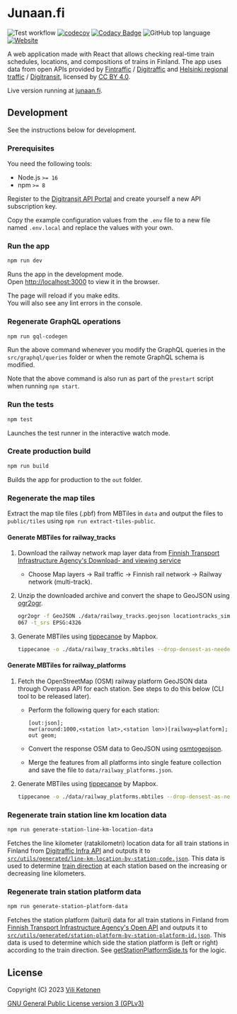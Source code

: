 # Junaan.fi

![Test workflow](https://github.com/viliket/live-trains-finland/actions/workflows/test.yml/badge.svg?branch=main)
[![codecov](https://codecov.io/gh/viliket/live-trains-finland/branch/main/graph/badge.svg?token=X4IG4JLOK9)](https://codecov.io/gh/viliket/live-trains-finland)
[![Codacy Badge](https://app.codacy.com/project/badge/Grade/464c726470b649b18f7b4fad710db235)](https://www.codacy.com/gh/viliket/live-trains-finland/dashboard?utm_source=github.com&utm_medium=referral&utm_content=viliket/live-trains-finland&utm_campaign=Badge_Grade)
![GitHub top language](https://img.shields.io/github/languages/top/viliket/live-trains-finland)
[![Website](https://img.shields.io/website?url=https%3A%2F%2Fjunaan.fi)](https://junaan.fi)

A web application made with React that allows checking real-time train
schedules, locations, and compositions of trains in Finland.
The app uses data from open APIs provided by
[Fintraffic](https://tmfg.fi/) /
[Digitraffic](https://www.digitraffic.fi/)
and [Helsinki regional traffic](https://hsl.fi/) /
[Digitransit](https://digitransit.fi/), licensed by
[CC BY 4.0](https://creativecommons.org/licenses/by/4.0/).

Live version running at [junaan.fi](https://junaan.fi).

## Development

See the instructions below for development.

### Prerequisites

You need the following tools:

- Node.js `>= 16`
- npm `>= 8`

Register to the [Digitransit API Portal](https://portal-api.digitransit.fi/)
and create yourself a new API subscription key.

Copy the example configuration values from the `.env` file to a new file named
`.env.local` and replace the values with your own.

### Run the app

```bash
npm run dev
```

Runs the app in the development mode.\
Open [http://localhost:3000](http://localhost:3000) to view it in the browser.

The page will reload if you make edits.\
You will also see any lint errors in the console.

### Regenerate GraphQL operations

```bash
npm run gql-codegen
```

Run the above command whenever you modify the GraphQL queries in the
`src/graphql/queries` folder or when the remote GraphQL schema is modified.

Note that the above command is also run as part of the `prestart` script when
running `npm start`.

### Run the tests

```bash
npm test
```

Launches the test runner in the interactive watch mode.

### Create production build

```bash
npm run build
```

Builds the app for production to the `out` folder.

### Regenerate the map tiles

Extract the map tile files (.pbf) from MBTiles in `data` and output the files
to `public/tiles` using `npm run extract-tiles-public`.

#### Generate MBTiles for railway_tracks

1. Download the railway network map layer data from
   [Finnish Transport Infrastructure Agency's Download- and viewing service](https://julkinen.vayla.fi/oskari/?lang=en)

   - Choose Map layers -> Rail traffic -> Finnish rail network
     -> Railway network (multi-track).

2. Unzip the downloaded archive and convert the shape to GeoJSON using
   [ogr2ogr](https://gdal.org/programs/ogr2ogr.html).

   ```bash
   ogr2ogr -f GeoJSON ./data/railway_tracks.geojson locationtracks_simplifiedLine.shp -s_srs EPSG:3
   067 -t_srs EPSG:4326
   ```

3. Generate MBTiles using [tippecanoe](https://github.com/mapbox/tippecanoe)
   by Mapbox.

   ```bash
   tippecanoe -o ./data/railway_tracks.mbtiles --drop-densest-as-needed ./data/railway_tracks.geojson --no-tile-compression --maximum-zoom=14
   ```

#### Generate MBTiles for railway_platforms

1. Fetch the OpenStreetMap (OSM) railway platform GeoJSON data through Overpass
   API for each station. See steps to do this below (CLI tool to be released later).

   - Perform the following query for each station:

     ```overpassql
     [out:json];
     nwr(around:1000,<station lat>,<station lon>)[railway=platform];
     out geom;
     ```

   - Convert the response OSM data to GeoJSON using [osmtogeojson](https://www.npmjs.com/package/osmtogeojson).
   - Merge the features from all platforms into single feature collection and
     save the file to `data/railway_platforms.json`.

2. Generate MBTiles using [tippecanoe](https://github.com/mapbox/tippecanoe)
   by Mapbox.

   ```bash
   tippecanoe -o ./data/railway_platforms.mbtiles --drop-densest-as-needed ./data/railway_platforms.json --no-tile-compression --minimum-zoom=14 --maximum-zoom=18
   ```

### Regenerate train station line km location data

```bash
npm run generate-station-line-km-location-data
```

Fetches the line kilometer (ratakilometri) location data for all train stations in
Finland from [Digitraffic Infra API](https://rata.digitraffic.fi/infra-api/)
and outputs it to [`src/utils/generated/line-km-location-by-station-code.json`](./src/utils/generated/line-km-location-by-station-code.json).
This data is used to determine [train direction](./src/utils/getTrainDirection.ts)
at each station based on the increasing or decreasing line kilometers.

### Regenerate train station platform data

```bash
npm run generate-station-platform-data
```

Fetches the station platform (laituri) data for all train stations in Finland
from [Finnish Transport Infrastructure Agency's Open API](https://vayla.fi/en/transport-network/data/open-data/api)
and outputs it to [`src/utils/generated/station-platform-by-station-platform-id.json`](./src/utils/generated/station-platform-by-station-platform-id.json).
This data is used to determine which side the station platform is (left or
right) according to the train direction.
See [getStationPlatformSide.ts](./src/utils/getStationPlatformSide.ts) for the logic.

## License

Copyright (C) 2023 [Vili Ketonen](https://github.com/viliket)

[GNU General Public License version 3 (GPLv3)](gpl-3.0.txt)
